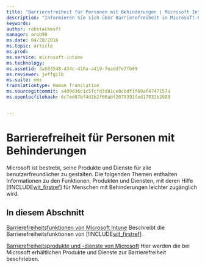 ```yaml
---
title: "Barrierefreiheit für Personen mit Behinderungen | Microsoft Intune"
description: "Informieren Sie sich über Barrierefreiheit in Microsoft-Produkten."
keywords: 
author: robstackmsft
manager: arob98
ms.date: 04/28/2016
ms.topic: article
ms.prod: 
ms.service: microsoft-intune
ms.technology: 
ms.assetid: 3a503548-434c-410a-a419-7eadd7e7fb99
ms.reviewer: jeffgilb
ms.suite: ems
translationtype: Human Translation
ms.sourcegitcommit: a409d36c1c5fcfd3d81ce0cbdf1f69af4747157a
ms.openlocfilehash: 6c7ed87bf4d1b2f66abf2079391fed17832b2989


---
```


# Barrierefreiheit für Personen mit Behinderungen
Microsoft ist bestrebt, seine Produkte und Dienste für alle benutzerfreundlicher zu gestalten. Die folgenden Themen enthalten Informationen zu den Funktionen, Produkten und Diensten, mit deren Hilfe [!INCLUDE[wit_firstref](./includes/wit_firstref_md.md)] für Menschen mit Behinderungen leichter zugänglich wird.

## In diesem Abschnitt
[Barrierefreiheitsfunktionen von Microsoft Intune](accessibility-features-of-microsoft-intune.md) Beschreibt die Barrierefreiheitsfunktionen von [!INCLUDE[wit_firstref](./includes/wit_firstref_md.md)].

[Barrierefreiheitsprodukte und -dienste von Microsoft](accessibility-products-and-services-from-microsoft.md) Hier werden die bei Microsoft erhältlichen Produkte und Dienste zur Barrierefreiheit beschrieben.




<!--HONumber=Jul16_HO3-->



